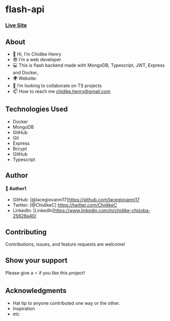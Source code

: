 # flash-api
### [Live Site]()


## About
* 👋 Hi, I’m Chidike Henry 
* 😎 I’m a web developer 
* 💻 This is flash backend made with MongoDB, Typescript, JWT, Express and Docker,.
* 🌍 Website:  
* 💞️ I’m looking to collaborate on TS projects 
* 📫 How to reach me chidike.henry@gmail.com


## Technologies Used
* Docker
* MongoDB
* GitHub
* Git
* Express
* Bcrypt
* GitHub
* Typescript

## Author

#### 👤 Author1
- GitHub: [@lacegiovanni17]https://github.com/lacegiovanni17
- Twitter: [@ChidikeC] https://twitter.com/ChidikeC
- LinkedIn: [LinkedIn]https://www.linkedin.com/in/chidike-chizoba-25628a40/

## Contributing 
Contributions, issues, and feature requests are welcome!

## Show your support
Please give a ⭐️ if you like this project! 

## Acknowledgments
- Hat tip to anyone contributed one way or the other.
- Inspiration
- etc
